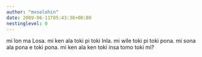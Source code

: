 ```yaml
---
author: "mvsolohin"
date: 2009-06-11T05:43:38+00:00
nestinglevel: 0
---
```

mi lon ma Losa. mi ken ala toki pi toki Inla. mi wile toki pi toki pona. mi sona ala pona e toki pona. mi ken ala ken toki insa tomo toki mi?